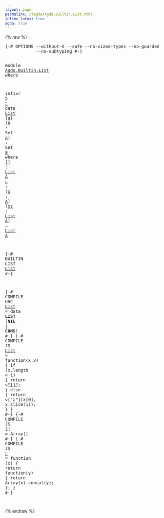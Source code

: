 ```yaml
---
layout: page
permalink: /lagda/Agda.Builtin.List.html
inline_latex: true
agda: true
---
```

<body>
{% raw %}
<pre class="Agda">
<a id="1" class="Symbol">{-#</a> <a id="5" class="Keyword">OPTIONS</a> <a id="13" class="Pragma">--without-K</a> <a id="25" class="Pragma">--safe</a> <a id="32" class="Pragma">--no-sized-types</a> <a id="49" class="Pragma">--no-guardedness</a>
            <a id="78" class="Pragma">--no-subtyping</a> <a id="93" class="Symbol">#-}</a>

<a id="98" class="Keyword">module</a> <a id="105" href="Agda.Builtin.List.html" class="Module">Agda.Builtin.List</a> <a id="123" class="Keyword">where</a>

<a id="130" class="Keyword">infixr</a> <a id="137" class="Number">5</a> <a id="139" href="Agda.Builtin.List.html#200" class="InductiveConstructor Operator">_∷_</a>
<a id="143" class="Keyword">data</a> <a id="List"></a><a id="148" href="Agda.Builtin.List.html#148" class="Datatype">List</a> <a id="153" class="Symbol">{</a><a id="154" href="Agda.Builtin.List.html#154" class="Bound">a</a><a id="155" class="Symbol">}</a> <a id="157" class="Symbol">(</a><a id="158" href="Agda.Builtin.List.html#158" class="Bound">A</a> <a id="160" class="Symbol">:</a> <a id="162" class="PrimitiveType">Set</a> <a id="166" href="Agda.Builtin.List.html#154" class="Bound">a</a><a id="167" class="Symbol">)</a> <a id="169" class="Symbol">:</a> <a id="171" class="PrimitiveType">Set</a> <a id="175" href="Agda.Builtin.List.html#154" class="Bound">a</a> <a id="177" class="Keyword">where</a>
  <a id="List.[]"></a><a id="185" href="Agda.Builtin.List.html#185" class="InductiveConstructor">[]</a>  <a id="189" class="Symbol">:</a> <a id="191" href="Agda.Builtin.List.html#148" class="Datatype">List</a> <a id="196" href="Agda.Builtin.List.html#158" class="Bound">A</a>
  <a id="List._∷_"></a><a id="200" href="Agda.Builtin.List.html#200" class="InductiveConstructor Operator">_∷_</a> <a id="204" class="Symbol">:</a> <a id="206" class="Symbol">(</a><a id="207" href="Agda.Builtin.List.html#207" class="Bound">x</a> <a id="209" class="Symbol">:</a> <a id="211" href="Agda.Builtin.List.html#158" class="Bound">A</a><a id="212" class="Symbol">)</a> <a id="214" class="Symbol">(</a><a id="215" href="Agda.Builtin.List.html#215" class="Bound">xs</a> <a id="218" class="Symbol">:</a> <a id="220" href="Agda.Builtin.List.html#148" class="Datatype">List</a> <a id="225" href="Agda.Builtin.List.html#158" class="Bound">A</a><a id="226" class="Symbol">)</a> <a id="228" class="Symbol">→</a> <a id="230" href="Agda.Builtin.List.html#148" class="Datatype">List</a> <a id="235" href="Agda.Builtin.List.html#158" class="Bound">A</a>

<a id="238" class="Symbol">{-#</a> <a id="242" class="Keyword">BUILTIN</a> <a id="250" class="Keyword">LIST</a> <a id="255" href="Agda.Builtin.List.html#148" class="Datatype">List</a> <a id="260" class="Symbol">#-}</a>

<a id="265" class="Symbol">{-#</a> <a id="269" class="Keyword">COMPILE</a> <a id="277" class="Keyword">UHC</a> <a id="281" href="Agda.Builtin.List.html#148" class="Datatype">List</a> <a id="286" class="Pragma">=</a> <a id="288" class="Pragma">data</a> <a id="293" class="Pragma">__LIST__</a> <a id="302" class="Pragma">(__NIL__</a> <a id="311" class="Pragma">|</a> <a id="313" class="Pragma">__CONS__)</a> <a id="323" class="Symbol">#-}</a>
<a id="327" class="Symbol">{-#</a> <a id="331" class="Keyword">COMPILE</a> <a id="339" class="Keyword">JS</a>  <a id="343" href="Agda.Builtin.List.html#148" class="Datatype">List</a> <a id="348" class="Pragma">=</a> <a id="350" class="Pragma">function(x,v)</a> <a id="364" class="Pragma">{</a>
  <a id="368" class="Pragma">if</a> <a id="371" class="Pragma">(x.length</a> <a id="381" class="Pragma">&lt;</a> <a id="383" class="Pragma">1)</a> <a id="386" class="Pragma">{</a> <a id="388" class="Pragma">return</a> <a id="395" class="Pragma">v[&quot;[]&quot;]();</a> <a id="406" class="Pragma">}</a> <a id="408" class="Pragma">else</a> <a id="413" class="Pragma">{</a> <a id="415" class="Pragma">return</a> <a id="422" class="Pragma">v[&quot;_∷_&quot;](x[0],</a> <a id="437" class="Pragma">x.slice(1));</a> <a id="450" class="Pragma">}</a>
<a id="452" class="Pragma">}</a> <a id="454" class="Symbol">#-}</a>
<a id="458" class="Symbol">{-#</a> <a id="462" class="Keyword">COMPILE</a> <a id="470" class="Keyword">JS</a> <a id="473" href="Agda.Builtin.List.html#185" class="InductiveConstructor">[]</a> <a id="476" class="Pragma">=</a> <a id="478" class="Pragma">Array()</a> <a id="486" class="Symbol">#-}</a>
<a id="490" class="Symbol">{-#</a> <a id="494" class="Keyword">COMPILE</a> <a id="502" class="Keyword">JS</a> <a id="505" href="Agda.Builtin.List.html#200" class="InductiveConstructor Operator">_∷_</a> <a id="509" class="Pragma">=</a> <a id="511" class="Pragma">function</a> <a id="520" class="Pragma">(x)</a> <a id="524" class="Pragma">{</a> <a id="526" class="Pragma">return</a> <a id="533" class="Pragma">function(y)</a> <a id="545" class="Pragma">{</a> <a id="547" class="Pragma">return</a> <a id="554" class="Pragma">Array(x).concat(y);</a> <a id="574" class="Pragma">};</a> <a id="577" class="Pragma">}</a> <a id="579" class="Symbol">#-}</a>

</pre>
{% endraw %}
</body>
